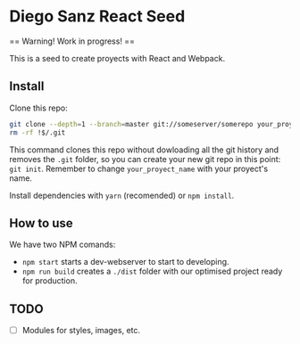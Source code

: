 # Diego Sanz React Seed

== Warning! Work in progress! ==

This is a seed to create proyects with React and Webpack.

## Install

Clone this repo:

```bash
git clone --depth=1 --branch=master git://someserver/somerepo your_proyect_name
rm -rf !$/.git
```

This command clones this repo without dowloading all the git history and removes the `.git` folder, so you can create your new git repo in this point: `git init`. Remember to change `your_proyect_name` with your proyect's name.

Install dependencies with `yarn` (recomended) or `npm install`.

## How to use

We have two NPM comands:
- `npm start` starts a dev-webserver to start to developing.
- `npm run build` creates a `./dist` folder with our optimised project ready for production.

## TODO
- [ ] Modules for styles, images, etc.
